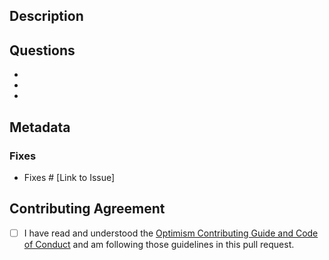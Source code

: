 ## Description

## Questions

-
-
-

## Metadata

### Fixes

- Fixes # [Link to Issue]

## Contributing Agreement

<!--
You *must* read and fully understand our Contributing Guide and Code of Conduct before submitting this pull request. Strong, healthy, and respectful communities are the best way to build great code 💖.
-->

- [ ] I have read and understood the [Optimism Contributing Guide and Code of Conduct](https://github.com/ethereum-optimism/optimism-monorepo/blob/master/.github/CONTRIBUTING.md) and am following those guidelines in this pull request.

